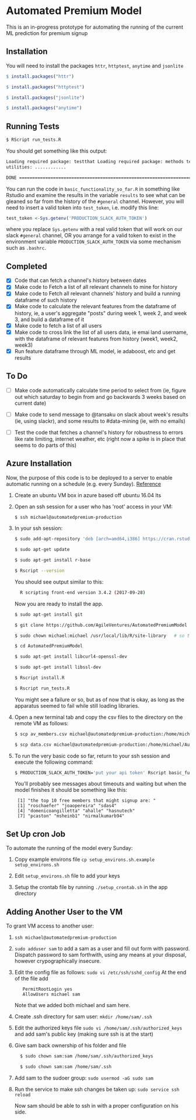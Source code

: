 # Automated Premium Model

This is an in-progress prototype for automating the running of the current ML
prediction for premium signup

## Installation

You will need to install the packages `httr`, `httptest`, `anytime` and `jsonlite`

```r
$ install.packages("httr")

$ install.packages("httptest")

$ install.packages("jsonlite")

$ install.packages("anytime")
```

## Running Tests

```sh
$ RScript run_tests.R
```

You should get something like this output:

```sh
Loading required package: testthat Loading required package: methods testing
utilities: ............

DONE ===========================================================================
```

You can run the code in `basic_functionality_so_far.R` in something like Rstudio
and examine the results in the variable `results` to see what can be gleaned so
far from the history of the `#general` channel. However, you will need to insert a
valid token into `test_token`, i.e. modify this line:

```r
test_token <-Sys.getenv('PRODUCTION_SLACK_AUTH_TOKEN')
```

where you replace `Sys.getenv` with a real valid token that will work on our slack
`#general` channel, OR you arrange for a valid token to exist in the
environment variable `PRODUCTION_SLACK_AUTH_TOKEN` via some mechanism such as
`.bashrc`.

## Completed

 - [x] Code that can fetch a channel's history between dates
 - [x] Make code to Fetch a list of all relevant channels to mine for history
 - [x] Make code to Fetch all relevant channels' history and build a running dataframe of such
history
 - [x] Make code to calculate the relevant features from the dataframe
of history, ie, a user's aggregate "posts" during week 1, week 2, and week 3,
and build a dataframe of it
 - [x] Make code to fetch a list of all users
 - [x] Make code to cross link the list of all users data, ie emai land username, with
the dataframe of relevant features from history (week1, week2, week3)
 - [x] Run feature dataframe through ML model, ie adaboost, etc and get results

## To Do

- [ ] Make code automatically calculate time period to select from (ie, figure out
    which saturday to begin from and go backwards 3 weeks based on current date)

- [ ] Make code to send message to @tansaku on slack about week's results (ie,
    using slackr), and some results to \#data-mining (ie, with no emails)

- [ ] Test the code that fetches a channel's history for robustness to errors like
    rate limiting, internet weather, etc (right now a spike is in place that
    seems to do parts of this)

## Azure Installation
Now, the purpose of this code is to be deployed to a server to enable automatic
running on a schedule (e.g. every Sunday).  [Reference](https://www.digitalocean.com/community/tutorials/how-to-install-r-on-ubuntu-16-04-2)

1. Create an ubuntu VM box in azure based off ubuntu 16.04 lts
2. Open an ssh session for a user who has 'root' access in your VM:

    ```sh
    $ ssh michael@automatedpremium-production
    ```

3. In your ssh session:

    ```sh
    $ sudo add-apt-repository 'deb [arch=amd64,i386] https://cran.rstudio.com/bin/linux/ubuntu xenial/'

    $ sudo apt-get update

    $ sudo apt-get install r-base

    $ Rscript --version
    ```

    You should see output similar to this:

    ```sh
      R scripting front-end version 3.4.2 (2017-09-28)
    ```

    Now you are ready to install the app.

    ```sh
    $ sudo apt-get install git

    $ git clone https://github.com/AgileVentures/AutomatedPremiumModel

    $ sudo chown michael:michael /usr/local/lib/R/site-library   # so that you have rights to install

    $ cd AutomatedPremiumModel

    $ sudo apt-get install libcurl4-openssl-dev

    $ sudo apt-get install libssl-dev

    $ Rscript install.R

    $ Rscript run_tests.R
    ```

    You might see a failure or so, but as of now that is okay, as long as the apparatus seemed to fail while still loading libraries.

4.  Open a new terminal tab and copy the csv files to the directory on the remote VM as follows:

    ```sh
    $ scp av_members.csv michael@automatedpremium-production:/home/michael/AutomatedPremiumModel

    $ scp data.csv michael@automatedpremium-production:/home/michael/AutomatedPremiumModel
    ```

5. To run the very basic code so far, return to your ssh session and execute the following command:

   ```sh
   $ PRODUCTION_SLACK_AUTH_TOKEN='put your api token' Rscript basic_functionality_so_far.R
   ```

   You'll probably see messages about timeouts and waiting but when the model finishes it should be something like this:
   ```
    [1] "the top 10 free members that might signup are: "
    [1] "roschaefer" "joaopereira" "sdas4"
    [4] "domenicoangilletta" "ahalle" "hasnutech"
    [7] "pcaston" "msheinb1" "nirmalkumarb94"
    ```

## Set Up cron Job
To automate the running of the model every Sunday:
1.  Copy example environs file
  `cp setup_environs.sh.example setup_environs.sh`
2. Edit `setup_environs.sh` file to add your keys

3. Setup the crontab file by running `./setup_crontab.sh` in the app directory

## Adding Another User to the VM

To grant VM access to another user:

1. `ssh michael@automatedpremium-production`

2. `sudo adduser sam` to add a sam as a user and fill out form with password. Dispatch password to sam forthwith, using any means at your disposal, however crypographically insecure.

3. Edit the config file as follows: `sudo vi /etc/ssh/sshd_config`
    At the end of the file add

   ```
      PermitRootLogin yes
      AllowUsers michael sam
   ```

     Note that we added both michael and sam here.

4. Create .ssh directory for sam user: `mkdir /home/sam/.ssh`
5. Edit the authorized keys file `sudo vi /home/sam/.ssh/authorized_keys` and add sam's public key (making sure ssh is at the start)
6. Give sam back ownership of his folder and file

   ```sh
     $ sudo chown sam:sam /home/sam/.ssh/authorized_keys

     $ sudo chown sam:sam /home/sam/.ssh
   ```

7. Add sam to the sudoer group: `sudo usermod -aG sudo sam`
8. Run the service to make ssh changes be taken up: `sudo service ssh reload`


    Now sam should be able to ssh in with a proper configuration on his side.
